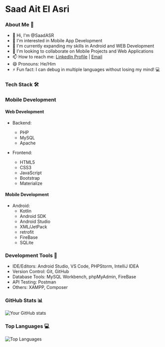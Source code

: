 # Saad Ait El Asri

### About Me 👋
- 👋 Hi, I'm @SaadASR
- 👀 I'm interested in Mobile App Development
- 🌱 I'm currently expanding my skills in Android and WEB Development
- 💞 I'm looking to collaborate on Mobile Projects and Web Applications
- 📫 How to reach me: [LinkedIn Profile](https://www.linkedin.com/in/saad-ait-el-asri-033084249/) | [Email](mailto:ait.el.asri.saad4@gmail.com@gmail.com)
- 😄 Pronouns: He/Him
- ⚡ Fun fact: I can debug in multiple languages without losing my mind! 💻

### Tech Stack 🛠
### Mobile Development
#### Web Development
- Backend:
  - PHP
  - MySQL
  - Apache
  
- Frontend:
  - HTML5
  - CSS3
  - JavaScript
  - Bootstrap
  - Materialize

#### Mobile Development
- Android:
  - Kotlin
  - Android SDK
  - Android Studio
  - XML/JetPack
  - retrofit
  - FireBase
  - SQLite

### Development Tools 🔧
- IDE/Editors: Android Studio, VS Code, PHPStorm, IntelliJ IDEA
- Version Control: Git, GitHub
- Database Tools: MySQL Workbench, phpMyAdmin, FireBase
- API Testing: Postman
- Others: XAMPP, Composer

### GitHub Stats 📊
![Your GitHub stats](https://github-readme-stats.vercel.app/api?username=saadASR&show_icons=true&theme=radical)

### Top Languages 💻
![Top Languages](https://github-readme-stats.vercel.app/api/top-langs/?username=saadASR&layout=compact&theme=radical)

<!---
Saad Ait El Asri is a ✨ special ✨ repository because its README.md (this file) appears on your GitHub profile.
You can click the Preview link to take a look at your changes.
--->
